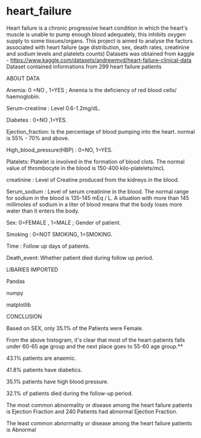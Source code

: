 # heart_failure
Heart failure is a chronic progressive heart condition in which the heart's muscle is unable to pump enough blood adequately, this inhibits oxygen supply to some tissues/organs.
This project is aimed to analyse the factors associated with heart failure (age distribution, sex, death rates, creatinine and sodium levels and platelets counts) 
Datasets was obtained from kaggle - https://www.kaggle.com/datasets/andrewmvd/heart-failure-clinical-data
Dataset contained informations from 299 heart failure patients

ABOUT DATA

Anemia: 0 =NO , 1=YES ; Anemia is the deficiency of red blood cells/ haemoglobin.

Serum-creatiine : Level 0.6-1.2mg/dL.

Diabetes : 0=NO ,1=YES.

Ejection_fraction: Is the percentage of blood pumping into the heart. normal is 55% - 70% and above.

High_blood_pressure(HBP) : 0=NO, 1=YES.

Platelets: Platelet is involved in the formation of blood clots. The normal value of thrombocyte in the blood is 150-400 kilo-platelets/mcL

creatinine : Level of Creatine produced from the kidneys in the blood.

Serum_sodium : Level of serum creatinine in the blood. The normal range for sodium in the blood is 135-145 mEq / L. A situation with more than 145 millimoles of sodium in a liter of blood means that the body loses more water than it enters the body.

Sex: 0=FEMALE , 1=MALE ; Gender of patient.

Smoking : 0=NOT SMOKING, 1=SMOKING.

Time : Follow up days of patients.

Death_event: Whether patient died during follow up period.

LIBARIES IMPORTED

Pandas

numpy

matplotlib


CONCLUSION

Based on SEX, only 35.1% of the Patients were Female.

From the above histogram, it's clear that most of the heart-patients falls under 60-65 age group and the next place goes to 55-60 age group.**

43.1% patients are anaemic.

41.8% patients have diabetics.

35.1% patients have high blood pressure.

32.1% of patients died during the follow-up period.

The most common abnormality or disease among the heart failure patients is Ejection Fraction and 240 Patients had abnormal Ejection Fraction.

The least common abnormality or disease among the heart failure patients is Abnormal
  
